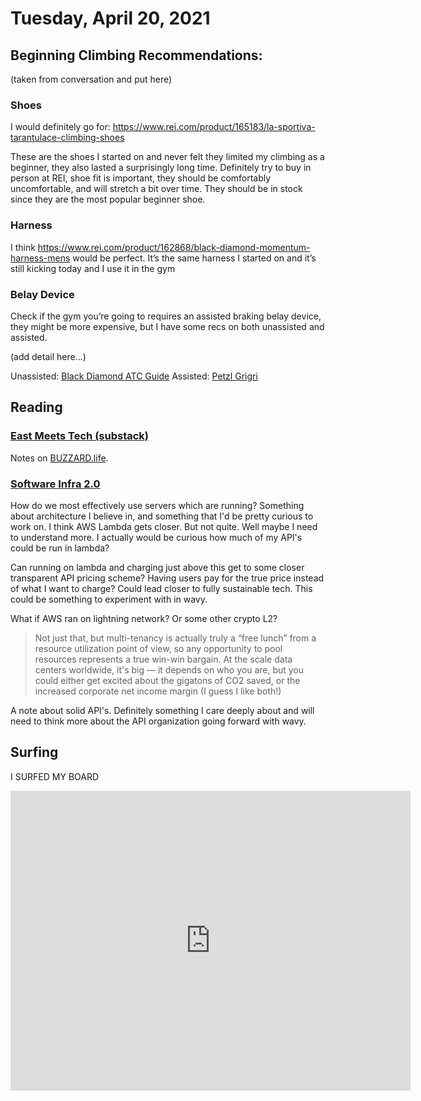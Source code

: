 # Tuesday, April 20, 2021

## Beginning Climbing Recommendations:

(taken from conversation and put here)

### Shoes

I would definitely go for: https://www.rei.com/product/165183/la-sportiva-tarantulace-climbing-shoes

These are the shoes I started on and never felt they limited my climbing as a beginner, they also lasted a surprisingly long time. Definitely try to buy in person at REI, shoe fit is important, they should be comfortably uncomfortable, and will stretch a bit over time. They should be in stock since they are the most popular beginner shoe.

### Harness

I think https://www.rei.com/product/162868/black-diamond-momentum-harness-mens would be perfect. It’s the same harness I started on and it’s still kicking today and I use it in the gym

### Belay Device

Check if the gym you’re going to requires an assisted braking belay device, they might be more expensive, but I have some recs on both unassisted and assisted.

(add detail here...)

Unassisted: [Black Diamond ATC Guide](https://www.rei.com/product/149644/black-diamond-atc-guide-belay-device)
Assisted: [Petzl Grigri](https://www.rei.com/product/151970/petzl-grigri-belay-device)

## Reading

### [East Meets Tech (substack)](https://thetripreport.substack.com/p/east-meets-tech)

Notes on [BUZZARD.life](https://buzzard.life).

### [Software Infra 2.0](https://erikbern.com/2021/04/19/software-infrastructure-2.0-a-wishlist.html)

How do we most effectively use servers which are running?
Something about architecture I believe in, and something that I'd 
be pretty curious to work on. I think AWS Lambda gets closer. 
But not quite.
Well maybe I need to understand more. I actually would be curious
how much of my API's could be run in lambda?

Can running on lambda and charging just above this get to some
closer transparent API pricing scheme? Having users pay for 
the true price instead of what I want to charge? Could lead
closer to fully sustainable tech. This could be something
to experiment with in wavy.

What if AWS ran on lightning network? Or some other crypto L2?

> Not just that, but multi-tenancy is actually truly a “free lunch” from a resource utilization point of view, so any opportunity to pool resources represents a true win-win bargain. At the scale data centers worldwide, it's big — it depends on who you are, but you could either get excited about the gigatons of CO2 saved, or the increased corporate net income margin (I guess I like both!)

A note about solid API's. Definitely something I care deeply about
and will need to think more about the API organization going forward
with wavy.

## Surfing

I SURFED MY BOARD


<iframe
    width="640"
    height="480"
    src="https://www.youtube.com/embed/YXpz0-qh3PM"
    frameborder="0"
    allow="autoplay; encrypted-media"
    allowfullscreen
>
</iframe>